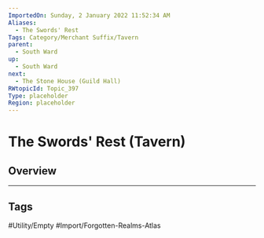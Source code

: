 ```yaml
---
ImportedOn: Sunday, 2 January 2022 11:52:34 AM
Aliases:
  - The Swords' Rest
Tags: Category/Merchant Suffix/Tavern
parent:
  - South Ward
up:
  - South Ward
next:
  - The Stone House (Guild Hall)
RWtopicId: Topic_397
Type: placeholder
Region: placeholder
---
```

# The Swords' Rest (Tavern)
## Overview

---
## Tags
#Utility/Empty #Import/Forgotten-Realms-Atlas

